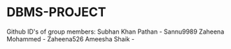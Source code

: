 # DBMS-PROJECT

Github ID's of group members:
Subhan Khan Pathan - Sannu9989
Zaheena Mohammed - Zaheena526
Ameesha Shaik - 
